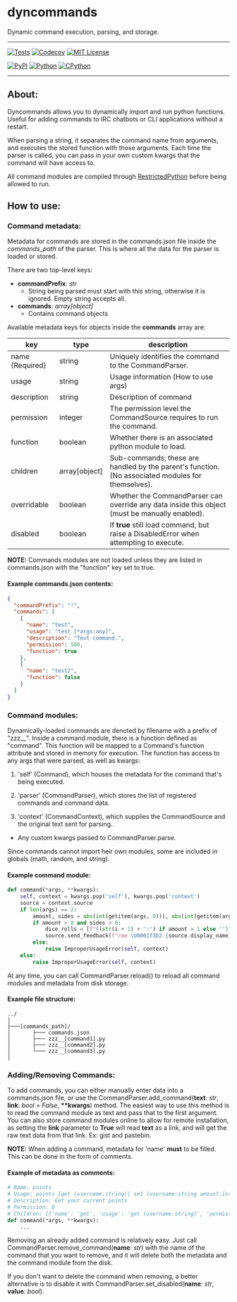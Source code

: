 dyncommands
===============
Dynamic command execution, parsing, and storage.

------------------------------

[![Tests](https://img.shields.io/github/workflow/status/Cubicpath/dyncommands/Tests?logo=github&style=for-the-badge)](https://github.com/Cubicpath/dyncommands/actions/workflows/tests.yaml)
[![Codecov](https://img.shields.io/codecov/c/gh/Cubicpath/dyncommands?label=Coverage&logo=codecov&style=for-the-badge)](https://codecov.io/gh/Cubicpath/dyncommands)
[![MIT License](https://img.shields.io/github/license/Cubicpath/dyncommands?style=for-the-badge)](https://choosealicense.com/licenses/mit)

[![PyPI](https://img.shields.io/pypi/v/dyncommands?label=PyPI&logo=pypi&style=flat-square)](https://pypi.org/project/dyncommands/)
[![Python](https://img.shields.io/pypi/pyversions/dyncommands?label=Python&logo=python&style=flat-square)](https://python.org)
[![CPython](https://img.shields.io/pypi/implementation/dyncommands?label=Impl&logo=python&style=flat-square)](https://python.org)

------------------------------
About:
---------------
Dyncommands allows you to dynamically import and run python functions. Useful for adding commands to IRC chatbots or CLI applications without a restart.

When parsing a string, it separates the command name from arguments, and executes the stored function with those arguments.
Each time the parser is called, you can pass in your own custom kwargs that the command will have access to.

All command modules are compiled through [RestrictedPython](https://github.com/zopefoundation/RestrictedPython) before being allowed to run.

How to use:
---------------

### Command metadata:
Metadata for commands are stored in the commands.json file inside the _commands_path_ of the parser.
This is where all the data for the parser is loaded or stored.

There are two top-level keys:
- __commandPrefix__: _str_
  - String being parsed must start with this string, otherwise it is ignored. Empty string accepts all.
- __commands__: _array[object]_
  - Contains command objects

Available metadata keys for objects inside the __commands__ array are:

| key             | type          | description                                                                                       |
|-----------------|---------------|---------------------------------------------------------------------------------------------------|
| name (Required) | string        | Uniquely identifies the command to the CommandParser.                                             |
| usage           | string        | Usage information (How to use args)                                                               |                                                      |
| description     | string        | Description of command                                                                            |
| permission      | integer       | The permission level the CommandSource requires to run the command.                               |
| function        | boolean       | Whether there is an associated python module to load.                                             |
| children        | array[object] | Sub-commands; these are handled by the parent's function. (No associated modules for themselves). |
| overridable     | boolean       | Whether the CommandParser can override any data inside this object (must be manually enabled).    |
| disabled        | boolean       | If __true__ still load command, but raise a DisabledError when attempting to execute.             |

__NOTE:__ Commands modules are not loaded unless they are listed in commands.json with the "function" key set to true.

#### Example commands.json contents:
```json
{
  "commandPrefix": "!",
  "commands": [
    {
      "name": "test",
      "usage": "test [*args:any]",
      "description": "Test command.",
      "permission": 500,
      "function": true
    },
    {
      "name": "test2",
      "function": false
    }
  ]
}
```

### Command modules:

Dynamically-loaded commands are denoted by filename with a prefix of "zzz__". Inside a command module,
there is a function defined as "command". This function will be mapped to a Command's function attribute
and stored in memory for execution. The function has access to any args that were parsed, as well as kwargs:

1. 'self' (Command), which houses the metadata for the command that's being executed.

2. 'parser' (CommandParser), which stores the list of registered commands and command data.

3. 'context' (CommandContext), which supplies the CommandSource and the original text sent for parsing.

- Any custom kwargs passed to CommandParser.parse.

Since commands cannot import heir own modules, some are included in globals (math, random, and string).

#### Example command module:
```python
def command(*args, **kwargs):
    self, context = kwargs.pop('self'), kwargs.pop('context')
    source = context.source
    if len(args) == 2:
        amount, sides = abs(int(getitem(args, 0))), abs(int(getitem(args, 1)))
        if amount > 0 and sides > 0:
            dice_rolls = [f"{(str(i + 1) + ':') if amount > 1 else ''} {str(random.randint(1, sides))}/{sides}" for i in range(amount)]
            source.send_feedback(f"/me \U0001f3b2 {source.display_name} rolled {'a die' if amount == 1 else str(amount) + ' dice'} with {sides} side{'' if sides == 1 else 's'}: {', '.join(dice_rolls)} \U0001f3b2")
        else:
            raise ImproperUsageError(self, context)
    else:
        raise ImproperUsageError(self, context)
```

At any time, you can call CommandParser.reload() to reload all command modules and metadata from disk storage.

#### Example file structure:
    ../
    │
    ├───[commands_path]/
    │       ├─── commands.json
    │       ├─── zzz__[command1].py
    │       ├─── zzz__[command2].py
    │       └─── zzz__[command3].py
    │

### Adding/Removing Commands:

To add commands, you can either manually enter data into a commands.json file, or use the
CommandParser.add_command(__text__: _str_, __link__: _bool = False_, __**kwargs__) method.
The easiest way to use this method is to read the command module as text and pass that to the first argument.
You can also store command modules online to allow for remote installation, as setting the __link__ parameter to __True__
will read __text__ as a link, and will get the raw text data from that link. Ex: gist and pastebin.

__NOTE:__ When adding a command, metadata for 'name' __must__ to be filled. This can be done in the form of comments.


#### Example of metadata as comments:
```python
# Name: points
# Usage: points [get (username:string)| set (username:string amount:integer)]
# Description: Get your current points
# Permission: 0
# Children: [{'name': 'get', 'usage': 'get (username:string)', 'permission':0}, {'name': 'set', 'usage': 'set (username:string amount:integer)', 'permission':500}]
def command(*args, **kwargs):
    ...
```

Removing an already added command is relatively easy. Just call CommandParser.remove_command(__name__: _str_) with the name
of the command that you want to remove, and it will delete both the metadata and the command module from the disk.

If you don't want to delete the command when removing, a better alternative is to disable it with
CommandParser.set_disabled(__name__: _str_, __value__: _bool_).
